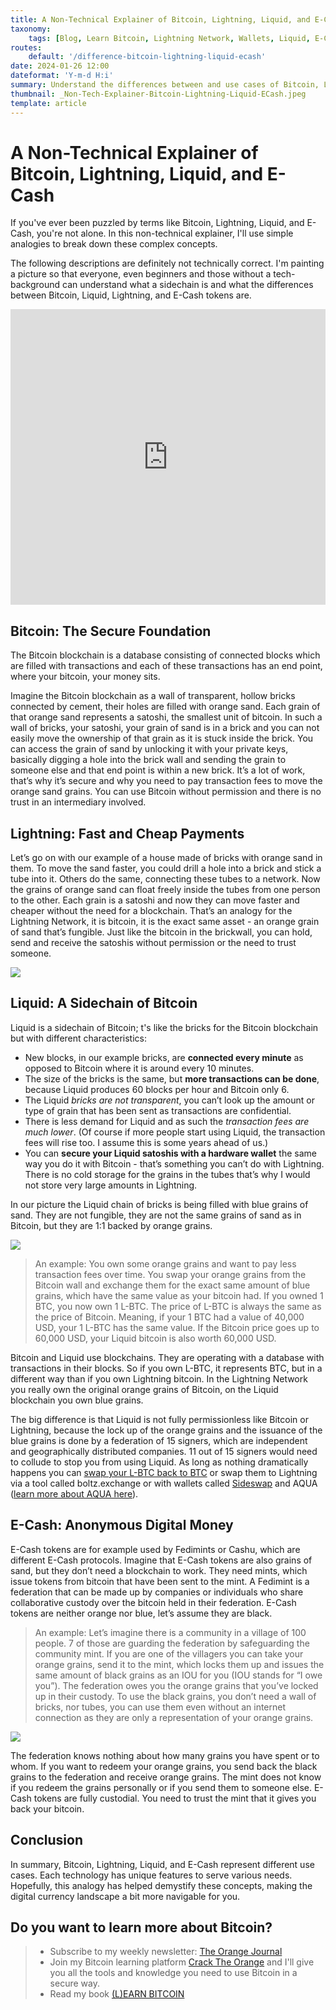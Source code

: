```yaml
---
title: A Non-Technical Explainer of Bitcoin, Lightning, Liquid, and E-Cash
taxonomy:
    tags: [Blog, Learn Bitcoin, Lightning Network, Wallets, Liquid, E-Cash]
routes:
    default: '/difference-bitcoin-lightning-liquid-ecash'
date: 2024-01-26 12:00
dateformat: 'Y-m-d H:i'
summary: Understand the differences between and use cases of Bitcoin, Lightning, Liquid, and E-Cash in this non-technical explainer.
thumbnail: _Non-Tech-Explainer-Bitcoin-Lightning-Liquid-ECash.jpeg
template: article
---
```


# A Non-Technical Explainer of Bitcoin, Lightning, Liquid, and E-Cash

If you've ever been puzzled by terms like Bitcoin, Lightning, Liquid, and E-Cash, you're not alone. In this non-technical explainer, I'll use simple analogies to break down these complex concepts.

The following descriptions are definitely not technically correct. I'm painting a picture so that everyone, even beginners and those without a tech-background can understand what a sidechain is and what the differences between Bitcoin, Liquid, Lightning, and E-Cash tokens are. 

<iframe width="100%" height="473" src="https://www.youtube.com/embed/3E12dUnYh90?si=YcE28Z4JHSTUTkfH" title="YouTube video player" frameborder="0" allow="accelerometer; autoplay; clipboard-write; encrypted-media; gyroscope; picture-in-picture; web-share" allowfullscreen></iframe>

## Bitcoin: The Secure Foundation
The Bitcoin blockchain is a database consisting of connected blocks which are filled with transactions and each of these transactions has an end point, where your bitcoin, your money sits. 

Imagine the Bitcoin blockchain as a wall of transparent, hollow bricks connected by cement, their holes are filled with orange sand. Each grain of that orange sand represents a satoshi, the smallest unit of bitcoin. In such a wall of bricks, your satoshi, your grain of sand is in a brick and you can not easily move the ownership of that grain as it is stuck inside the brick. You can access the grain of sand by unlocking it with your private keys, basically digging a hole into the brick wall and sending the grain to someone else and that end point is within a new brick. It’s a lot of work, that’s why it’s secure and why you need to pay transaction fees to move the orange sand grains. You can use Bitcoin without permission and there is no trust in an intermediary involved.

## Lightning: Fast and Cheap Payments
Let’s go on with our example of a house made of bricks with orange sand in them. To move the sand faster, you could drill a hole into a brick and stick a tube into it. Others do the same, connecting these tubes to a network. Now the grains of orange sand can float freely inside the tubes from one person to the other. Each grain is a satoshi and now they can move faster and cheaper without the need for a blockchain. That’s an analogy for the Lightning Network, it is bitcoin, it is the exact same asset - an orange grain of sand that’s fungible. Just like the bitcoin in the brickwall, you can hold, send and receive the satoshis without permission or the need to trust someone.

![](_lightning.png)

## Liquid: A Sidechain of Bitcoin
Liquid is a sidechain of Bitcoin; t's like the bricks for the Bitcoin blockchain but with different characteristics: 

* New blocks, in our example bricks, are **connected every minute** as opposed to Bitcoin where it is around every 10 minutes. 
* The size of the bricks is the same, but **more transactions can be done**, because Liquid produces 60 blocks per hour and Bitcoin only 6. 
* The Liquid *bricks are not transparent*, you can’t look up the amount or type of grain that has been sent as transactions are confidential. 
* There is less demand for Liquid and as such the *transaction fees are much lower*. (Of course if more people start using Liquid, the transaction fees will rise too. I assume this is some years ahead of us.)
* You can **secure your Liquid satoshis with a hardware wallet** the same way you do it with Bitcoin - that’s something you can’t do with Lightning. There is no cold storage for the grains in the tubes that’s why I would not store very large amounts in Lightning.

In our picture the Liquid chain of bricks is being filled with blue grains of sand. They are not fungible, they are not the same grains of sand as in Bitcoin, but they are 1:1 backed by orange grains. 

![](_liquid.png)

> An example: You own some orange grains and want to pay less transaction fees over time. You swap your orange grains from the Bitcoin wall and exchange them for the exact same amount of blue grains, which have the same value as your bitcoin had. If you owned 1 BTC, you now own 1 L-BTC. The price of L-BTC is always the same as the price of Bitcoin. Meaning, if your 1 BTC had a value of 40,000 USD, your 1 L-BTC has the same value. If the Bitcoin price goes up to 60,000 USD, your Liquid bitcoin is also worth 60,000 USD.

Bitcoin and Liquid use blockchains. They are operating with a database with transactions in their blocks. So if you own L-BTC, it represents BTC, but in a different way than if you own Lightning bitcoin. In the Lightning Network you really own the original orange grains of Bitcoin, on the Liquid blockchain you own blue grains. 

The big difference is that Liquid is not fully permissionless like Bitcoin or Lightning, because the lock up of the orange grains and the issuance of the blue grains is done by a federation of 15 signers, which are independent and geographically distributed companies. 11 out of 15 signers would need to collude to stop you from using Liquid. As long as nothing dramatically happens you can [swap your L-BTC back to BTC](/liquid-bitcoin-sideswap-boltz) or swap them to Lightning via a tool called boltz.exchange or with wallets called [Sideswap](/liquid-bitcoin-sideswap-boltz) and AQUA ([learn more about AQUA here](https://youtu.be/kzBawGXwxZ8)).

## E-Cash: Anonymous Digital Money
E-Cash tokens are for example used by Fedimints or Cashu, which are different E-Cash protocols. Imagine that E-Cash tokens are also grains of sand, but they don’t need a blockchain to work. They need mints, which issue tokens from bitcoin that have been sent to the mint. A Fedimint is a federation that can be made up by companies or individuals who share collaborative custody over the bitcoin held in their federation. E-Cash tokens are neither orange nor blue, let’s assume they are black.

> An example: Let’s imagine there is a community in a village of 100 people. 7 of those are guarding the federation by safeguarding the community mint. If you are one of the villagers you can take your orange grains, send it to the mint, which locks them up and issues the same amount of black grains as an IOU for you (IOU stands for “I owe you”). The federation owes you the orange grains that you’ve locked up in their custody. To use the black grains, you don’t need a wall of bricks, nor tubes, you can use them even without an internet connection as they are only a representation of your orange grains. 

![](_e-cash.png)

The federation knows nothing about how many grains you have spent or to whom. If you want to redeem your orange grains, you send back the black grains to the federation and receive orange grains. The mint does not know if you redeem the grains personally or if you send them to someone else. E-Cash tokens are fully custodial. You need to trust the mint that it gives you back your bitcoin.

## Conclusion
In summary, Bitcoin, Lightning, Liquid, and E-Cash represent different use cases. Each technology has unique features to serve various needs. Hopefully, this analogy has helped demystify these concepts, making the digital currency landscape a bit more navigable for you.

## Do you want to learn more about Bitcoin? 

> * Subscribe to my weekly newsletter: [The Orange Journal](https://anita.link/news)
> * Join my Bitcoin learning platform [Crack The Orange](https://cracktheorange.com) and I'll give you all the tools and knowledge you need to use Bitcoin in a secure way.
> * Read my book [(L)EARN BITCOIN](https://learnbitcoin.link/)
